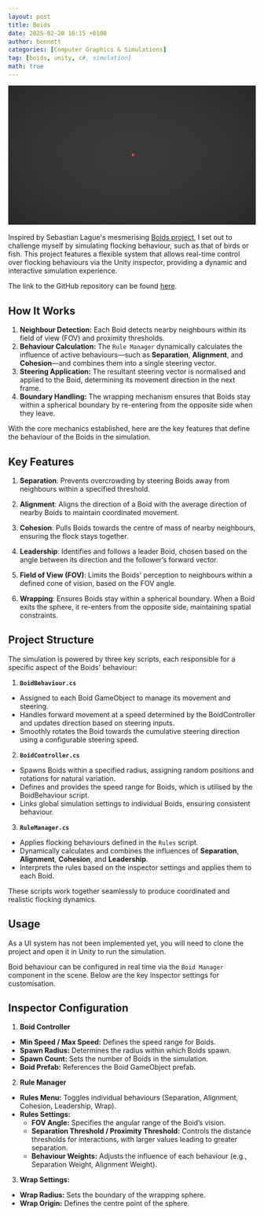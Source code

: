 ```yaml
---
layout: post
title: Boids
date: 2025-02-20 16:15 +0100
author: bennett
categories: [Computer Graphics & Simulations]
tag: [boids, unity, c#, simulation]
math: true
---
```


![Preview](/assets/img/boids/Boids.gif)

Inspired by Sebastian Lague's mesmerising [Boids project](https://www.youtube.com/watch?v=bqtqltqcQhw), I set out to challenge myself by simulating flocking behaviour, such as that of birds or fish. This project features a flexible system that allows real-time control over flocking behaviours via the Unity inspector, providing a dynamic and interactive simulation experience.

The link to the GitHub repository can be found [here](https://github.com/bentoBAUX/Boids).


## How It Works

1. **Neighbour Detection:** Each Boid detects nearby neighbours within its field of view (FOV) and proximity thresholds.
2. **Behaviour Calculation:** The `Rule Manager` dynamically calculates the influence of active behaviours—such as **Separation**, **Alignment**, and **Cohesion**—and combines them into a single steering vector.
3. **Steering Application:** The resultant steering vector is normalised and applied to the Boid, determining its movement direction in the next frame.
4. **Boundary Handling:** The wrapping mechanism ensures that Boids stay within a spherical boundary by re-entering from the opposite side when they leave.

With the core mechanics established, here are the key features that define the behaviour of the Boids in the simulation.

## Key Features

1. **Separation**: Prevents overcrowding by steering Boids away from neighbours within a specified threshold.

2. **Alignment**: Aligns the direction of a Boid with the average direction of nearby Boids to maintain coordinated movement.

3. **Cohesion**: Pulls Boids towards the centre of mass of nearby neighbours, ensuring the flock stays together.

4. **Leadership**: Identifies and follows a leader Boid, chosen based on the angle between its direction and the follower’s forward vector.

5. **Field of View (FOV)**: Limits the Boids' perception to neighbours within a defined cone of vision, based on the FOV angle.

6. **Wrapping**: Ensures Boids stay within a spherical boundary. When a Boid exits the sphere, it re-enters from the opposite side, maintaining spatial constraints.

## Project Structure

The simulation is powered by three key scripts, each responsible for a specific aspect of the Boids' behaviour:

1. **`BoidBehaviour.cs`**
- Assigned to each Boid GameObject to manage its movement and steering.
- Handles forward movement at a speed determined by the BoidController and updates direction based on steering inputs.
- Smoothly rotates the Boid towards the cumulative steering direction using a configurable steering speed.

2. **`BoidController.cs`**
- Spawns Boids within a specified radius, assigning random positions and rotations for natural variation.
- Defines and provides the speed range for Boids, which is utilised by the BoidBehaviour script.
- Links global simulation settings to individual Boids, ensuring consistent behaviour.

3. **`RuleManager.cs`**
- Applies flocking behaviours defined in the `Rules` script.
- Dynamically calculates and combines the influences of **Separation**, **Alignment**, **Cohesion**, and **Leadership**.
- Interprets the rules based on the inspector settings and applies them to each Boid.

These scripts work together seamlessly to produce coordinated and realistic flocking dynamics.

## Usage

As a UI system has not been implemented yet, you will need to clone the project and open it in Unity to run the simulation.

Boid behaviour can be configured in real time via the `Boid Manager` component in the scene. Below are the key inspector settings for customisation.

## Inspector Configuration

1. **Boid Controller**
- **Min Speed / Max Speed:** Defines the speed range for Boids.
- **Spawn Radius:** Determines the radius within which Boids spawn.
- **Spawn Count:** Sets the number of Boids in the simulation.
- **Boid Prefab:** References the Boid GameObject prefab.

2. **Rule Manager**
- **Rules Menu:** Toggles individual behaviours (Separation, Alignment, Cohesion, Leadership, Wrap).
- **Rules Settings:**
  - **FOV Angle:** Specifies the angular range of the Boid’s vision.
  - **Separation Threshold / Proximity Threshold:** Controls the distance thresholds for interactions, with larger values leading to greater separation.
  - **Behaviour Weights:** Adjusts the influence of each behaviour (e.g., Separation Weight, Alignment Weight).
  
3. **Wrap Settings:**
  - **Wrap Radius:** Sets the boundary of the wrapping sphere.
  - **Wrap Origin:** Defines the centre point of the sphere.


